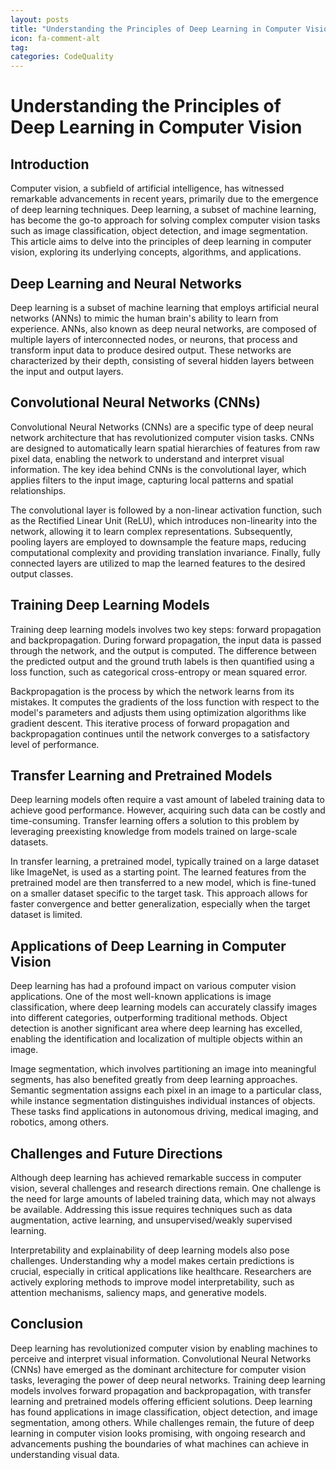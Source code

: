```yaml
---
layout: posts
title: "Understanding the Principles of Deep Learning in Computer Vision"
icon: fa-comment-alt
tag:      
categories: CodeQuality
---
```



# Understanding the Principles of Deep Learning in Computer Vision

## Introduction

Computer vision, a subfield of artificial intelligence, has witnessed remarkable advancements in recent years, primarily due to the emergence of deep learning techniques. Deep learning, a subset of machine learning, has become the go-to approach for solving complex computer vision tasks such as image classification, object detection, and image segmentation. This article aims to delve into the principles of deep learning in computer vision, exploring its underlying concepts, algorithms, and applications.

## Deep Learning and Neural Networks

Deep learning is a subset of machine learning that employs artificial neural networks (ANNs) to mimic the human brain's ability to learn from experience. ANNs, also known as deep neural networks, are composed of multiple layers of interconnected nodes, or neurons, that process and transform input data to produce desired output. These networks are characterized by their depth, consisting of several hidden layers between the input and output layers.

## Convolutional Neural Networks (CNNs)

Convolutional Neural Networks (CNNs) are a specific type of deep neural network architecture that has revolutionized computer vision tasks. CNNs are designed to automatically learn spatial hierarchies of features from raw pixel data, enabling the network to understand and interpret visual information. The key idea behind CNNs is the convolutional layer, which applies filters to the input image, capturing local patterns and spatial relationships.

The convolutional layer is followed by a non-linear activation function, such as the Rectified Linear Unit (ReLU), which introduces non-linearity into the network, allowing it to learn complex representations. Subsequently, pooling layers are employed to downsample the feature maps, reducing computational complexity and providing translation invariance. Finally, fully connected layers are utilized to map the learned features to the desired output classes.

## Training Deep Learning Models

Training deep learning models involves two key steps: forward propagation and backpropagation. During forward propagation, the input data is passed through the network, and the output is computed. The difference between the predicted output and the ground truth labels is then quantified using a loss function, such as categorical cross-entropy or mean squared error.

Backpropagation is the process by which the network learns from its mistakes. It computes the gradients of the loss function with respect to the model's parameters and adjusts them using optimization algorithms like gradient descent. This iterative process of forward propagation and backpropagation continues until the network converges to a satisfactory level of performance.

## Transfer Learning and Pretrained Models

Deep learning models often require a vast amount of labeled training data to achieve good performance. However, acquiring such data can be costly and time-consuming. Transfer learning offers a solution to this problem by leveraging preexisting knowledge from models trained on large-scale datasets.

In transfer learning, a pretrained model, typically trained on a large dataset like ImageNet, is used as a starting point. The learned features from the pretrained model are then transferred to a new model, which is fine-tuned on a smaller dataset specific to the target task. This approach allows for faster convergence and better generalization, especially when the target dataset is limited.

## Applications of Deep Learning in Computer Vision

Deep learning has had a profound impact on various computer vision applications. One of the most well-known applications is image classification, where deep learning models can accurately classify images into different categories, outperforming traditional methods. Object detection is another significant area where deep learning has excelled, enabling the identification and localization of multiple objects within an image.

Image segmentation, which involves partitioning an image into meaningful segments, has also benefited greatly from deep learning approaches. Semantic segmentation assigns each pixel in an image to a particular class, while instance segmentation distinguishes individual instances of objects. These tasks find applications in autonomous driving, medical imaging, and robotics, among others.

## Challenges and Future Directions

Although deep learning has achieved remarkable success in computer vision, several challenges and research directions remain. One challenge is the need for large amounts of labeled training data, which may not always be available. Addressing this issue requires techniques such as data augmentation, active learning, and unsupervised/weakly supervised learning.

Interpretability and explainability of deep learning models also pose challenges. Understanding why a model makes certain predictions is crucial, especially in critical applications like healthcare. Researchers are actively exploring methods to improve model interpretability, such as attention mechanisms, saliency maps, and generative models.

## Conclusion

Deep learning has revolutionized computer vision by enabling machines to perceive and interpret visual information. Convolutional Neural Networks (CNNs) have emerged as the dominant architecture for computer vision tasks, leveraging the power of deep neural networks. Training deep learning models involves forward propagation and backpropagation, with transfer learning and pretrained models offering efficient solutions. Deep learning has found applications in image classification, object detection, and image segmentation, among others. While challenges remain, the future of deep learning in computer vision looks promising, with ongoing research and advancements pushing the boundaries of what machines can achieve in understanding visual data.